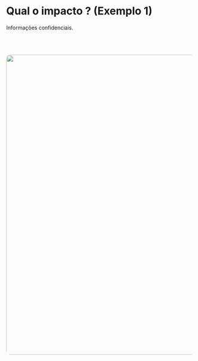 # Qual o impacto ? (Exemplo 1)

Informações confidenciais.​

<div v-click>
<Image src="ssrf-impact-1.png" style="margin:0 auto;border-radius:10px;width:800px;margin-top:50px" />
</div>